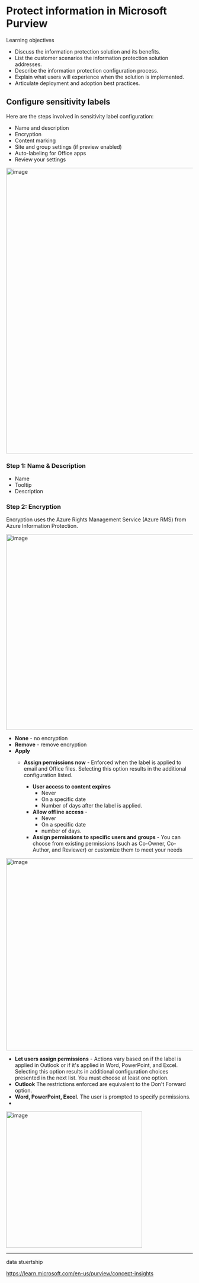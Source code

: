# Protect information in Microsoft Purview
Learning objectives
* Discuss the information protection solution and its benefits.
* List the customer scenarios the information protection solution addresses.
* Describe the information protection configuration process.
* Explain what users will experience when the solution is implemented.
* Articulate deployment and adoption best practices.

## Configure sensitivity labels
Here are the steps involved in sensitivity label configuration:
* Name and description
* Encryption
* Content marking
* Site and group settings (if preview enabled)
* Auto-labeling for Office apps
* Review your settings

<img width="768" alt="image" src="https://github.com/aws-notes/SC-400/assets/78312587/797d88a2-0690-41f6-a10a-c1359efd418f">

### Step 1: Name & Description
* Name
* Tooltip
* Description

### Step 2: Encryption
Encryption uses the Azure Rights Management Service (Azure RMS) from Azure Information Protection.

<img width="526" alt="image" src="https://github.com/aws-notes/SC-400/assets/78312587/08f36b00-a995-49d9-b839-5381dc716681">

* **None** - no encryption
* **Remove** - remove encryption
* **Apply**  
  * **Assign permissions now** - Enforced when the label is applied to email and Office files. Selecting this option results in the additional configuration listed.
    
    * **User access to content expires** 
       * Never
       * On a specific date
       * Number of days after the label is applied.
    * **Allow offline access** -
       * Never
       * On a specific date
       * number of days.
    * **Assign permissions to specific users and groups** - You can choose from existing permissions (such as Co-Owner, Co-Author, and Reviewer) or customize them to meet your needs

<img width="517" alt="image" src="https://github.com/aws-notes/SC-400/assets/78312587/44305139-c9ba-410a-8d52-40845215b4f6">

  * **Let users assign permissions** - Actions vary based on if the label is applied in Outlook or if it's applied in Word, PowerPoint, and Excel. Selecting this option results in additional configuration choices presented in the next list. You must choose at least one option.
   * **Outlook** The restrictions enforced are equivalent to the Don't Forward option.
   * **Word, PowerPoint, Excel.** The user is prompted to specify permissions.
   * 
<img width="367" alt="image" src="https://github.com/aws-notes/SC-400/assets/78312587/504afad1-784a-4729-9e51-714a91f3d134">


------

data stuertship

https://learn.microsoft.com/en-us/purview/concept-insights




